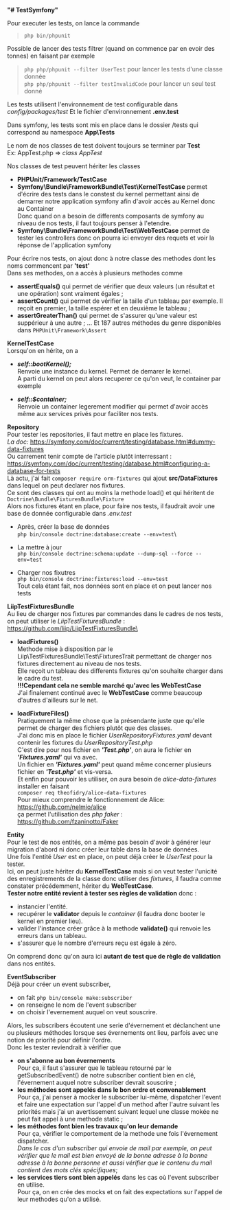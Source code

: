 **"# TestSymfony"**


Pour executer les tests, on lance la commande
>`php bin/phpunit`

Possible de lancer des tests filtrer (quand on commence par en evoir des tonnes) en faisant par exemple
>``php php/phpunit --filter UserTest`` pour lancer les tests d'une classe donnée\
>``php php/phpunit --filter testInvalidCode`` pour lancer un seul test donné

Les tests utilisent l'environnement de test configurable dans _config/packages/test_
Et le fichier d'environnement **.env.test**

Dans symfony, les tests sont mis en place dans le dossier /tests qui correspond au namespace
  **App\Tests**

Le nom de nos classes de test doivent toujours se terminer par **Test**\
Ex: AppTest.php => *class AppTest*

Nos classes de test peuvent hériter les classes
  - **PHPUnit/Framework/TestCase**
  - **Symfony\Bundle\FrameworkBundle\Test\KernelTestCase**
      permet d'écrire des tests dans le constest du kernel permettant ainsi de demarrer notre application
      symfony afin d'avoir accès au Kernel donc au Container\
      Donc quand on a besoin de differents composants de symfony au niveau de nos tests, il faut toujours penser à l'etendre.
  - **Symfony\Bundle\FrameworkBundle\Test\WebTestCase**
      permet de tester les controllers donc on pourra ici envoyer des requets et voir la réponse de l'application symfony


Pour écrire nos tests, on ajout donc à notre classe des methodes dont les noms commencent par **'test'**\
Dans ses methodes, on a accès à plusieurs methodes comme
  - **assertEquals()** qui permet de vérifier que deux valeurs (un résultat et une opération) sont vraiment égales ;
  - **assertCount()** qui permet de vérifier la taille d'un tableau par exemple. Il reçoit en premier,
  la taille espérer et en deuxième le tableau ;
  - **assertGreaterThan()** qui permet de s'assurer qu'une valeur est suppérieur à une autre ; ...
Et 187 autres méthodes du genre disponibles dans ``PHPUnit\Framework\Assert``



**KernelTestCase**\
Lorsqu'on en hérite, on a
  - ***self::bootKernel();***\
    Renvoie une instance du kernel. Permet de demarer le kernel.\
    A parti du kernel on peut alors recuperer ce qu'on veut, le container par exemple

  - ***self::$container;***\
    Renvoie un container legerement modifier qui permet d'avoir accès même aux services privés pour faciliter nos tests.



**Repository**\
  Pour tester les repositories, il faut mettre en place les fixtures. \
  *La doc:* https://symfony.com/doc/current/testing/database.html#dummy-data-fixtures \
  Ou carrement tenir compte de l'article plutôt interressant : https://symfony.com/doc/current/testing/database.html#configuring-a-database-for-tests \
  Là actu, j'ai fait
    `composer require orm-fixtures`
  qui ajout **src/DataFixtures** dans lequel on peut declarer nos fixtures.\
    Ce sont des classes qui ont au moins la methode load() et qui héritent de
      `Doctrine\Bundle\FixturesBundle\Fixture`\
  Alors nos fixtures étant en place, pour faire nos tests, il faudrait avoir une base de donnée configurable dans *.env.test*
  - Après, créer la base de données\
    `php bin/console doctrine:database:create --env=test`\
  
  - La mettre à jour\
    `php bin/console doctrine:schema:update --dump-sql --force --env=test`
  
  - Charger nos fixutres\
    `php bin/console doctrine:fixtures:load --env=test`\
Tout cela étant fait, nos données sont en place et on peut lancer nos tests

**LiipTestFixturesBundle**\
  Au lieu de charger nos fixtures par commandes dans le cadres de nos tests, on peut utiliser le *LiipTestFixturesBundle* : https://github.com/liip/LiipTestFixturesBundle\
  - **loadFixtures()**\
      Methode mise à disposition par le Liip\TestFixturesBundle\Test\FixturesTrait permettant de charger nos fixtures 
      directement au niveau de nos tests.\
      Elle reçoit un tableau des differents fixtures qu'on souhaite charger dans le cadre du test.\
      **!!!Cependant cela ne semble marché qu'avec les WebTestCase**\
        J'ai finalement continué avec le **WebTestCase** comme beaucoup d'autres d'ailleurs sur le net.
  
  - **loadFixtureFiles()**\
      Pratiquement la même chose que la présendante juste que qu'elle permet de charger des fichiers plutôt que des classes.\
      J'ai donc mis en place le fichier *UserRepositoryFixtures.yaml* devant contenir les fixtures du *UserRepositoryTest.php*\
      C'est dire pour nos fichier en ***'Test.php'***, on aura le fichier en ***'Fixtures.yaml'*** qui va avec.\
      Un fichier en ***'Fixtures.yaml'*** peut quand même concerner plusieurs fichier en ***'Test.php'*** et vis-versa. \
      Et enfin pour pouvoir les utiliser, on aura besoin de *alice-data-fixtures* installer en faisant\
      ``composer req theofidry/alice-data-fixtures``\
      Pour mieux comprendre le fonctionnement de Alice: https://github.com/nelmio/alice \
      ça permet l'utilisation des *php faker* : https://github.com/fzaninotto/Faker
      
  
  
**Entity**\
Pour le test de nos entités, on a même pas besoin d'avoir à générer leur migration d'abord ni 
donc créer leur table dans la base de données.\
Une fois l'entité *User* est en place, on peut déjà créer le *UserTest* pour la tester.\
Ici, on peut juste hériter du **KernelTestCase** mais si on veut tester l'unicité des enregistrements 
de la classe donc utiliser des *fixtures*, il faudra comme constater précédemment, hériter du **WebTestCase**.\
**Tester notre entité revient à tester ses règles de validation** donc :
  - instancier l'entité.
  - recupérer le **validator** depuis le *container* (il faudra donc booter le kernel en premier lieu).
  - valider l'instance créer grâce à la methode **validate()** qui renvoie les erreurs dans un tableau.
  - s'assurer que le nombre d'erreurs reçu est égale à zéro.

On comprend donc qu'on aura ici **autant de test que de règle de validation** dans nos entités.
      
      
      
      
**EventSubscriber** \
Déjà pour créer un event subscriber, 
  - on fait ``php bin/console make:subscriber``
  - on renseigne le nom de l'event subscriber
  - on choisir l'evernement auquel on veut souscrire.
  
Alors, les subscribers écoutent une serie d'évernement et déclanchent une ou plusieurs méthodes lorsque 
ses évernements ont lieu, parfois avec une notion de priorité pour définir l'ordre. \
Donc les tester reviendrait à vérifier que
  - **on s'abonne au bon évernements** \
  Pour ça, il faut s'assurer que le tableau retourné par le getSubscribedEvent() de notre subscriber
  contient bien en clé, l'évernement auquel notre subscriber devrait souscrire ;
  - **les méthodes sont appelés dans le bon ordre et convenablement** \
  Pour ça, j'ai penser à mocker le subscriber lui-même, dispatcher l'event et faire une 
  expectation sur l'appel d'un method after l'autre suivant les priorités mais
  j'ai un avertissement suivant lequel une classe mokée ne peut fait appel à une methode static ;
  - **les méthodes font bien les travaux qu'on leur demande** \
  Pour ça, vérifier le comportement de la methode une fois l'évernement dispatcher. \
  *Dans le cas d'un subscriber qui envoie de mail par exemple, on peut vérifier que le mail 
  est bien envoyé de la bonne adresse à la bonne adresse à la bonne personne et aussi vérifier que le contenu du mail 
  contient des mots clés spécifiques*;
  - **les services tiers sont bien appelés** dans les cas où l'event subscriber en utilise. \
  Pour ça, on en crée des mocks et on fait des expectations sur l'appel de leur methodes qu'on a utilisé.


      
      
      
      
  


















